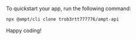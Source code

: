 To quickstart your app, run the following command: 

```bash
npx @ampt/cli clone trob3rtt777776/ampt-api
```

Happy coding!